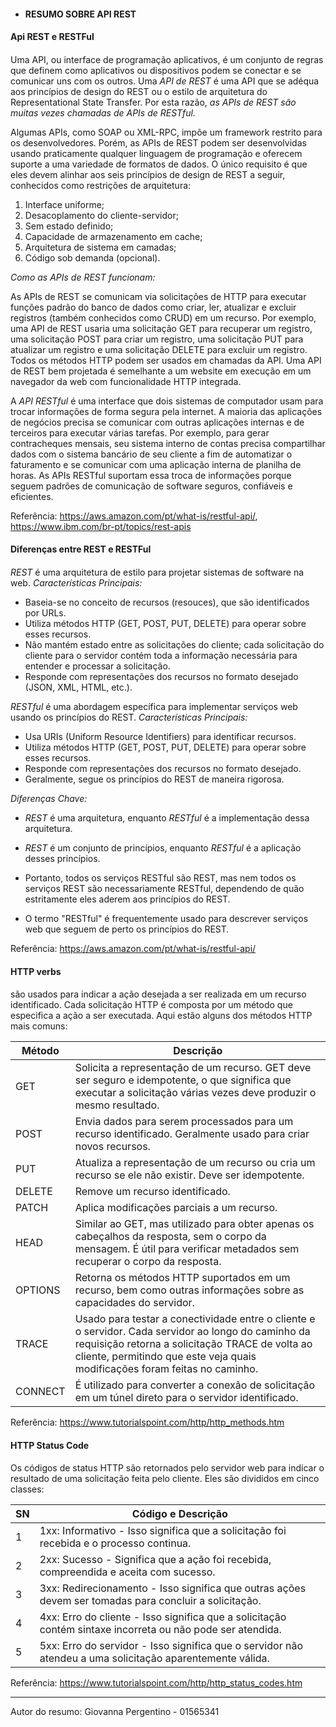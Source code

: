 * #### RESUMO SOBRE API REST <h4> 

#### Api REST e RESTFul <h4>

Uma API, ou interface de programação aplicativos, é um conjunto de regras que definem como aplicativos ou dispositivos podem se conectar e se comunicar uns com os outros. Uma *API de REST* é uma API que se adéqua aos princípios de design do REST ou o estilo de arquitetura do Representational State Transfer.  Por esta razão, *as APIs de REST são muitas vezes chamadas de APIs de RESTful.*

Algumas APIs, como SOAP ou XML-RPC, impõe um framework restrito para os desenvolvedores. Porém, as APIs de REST podem ser desenvolvidas usando praticamente qualquer linguagem de programação e oferecem suporte a uma variedade de formatos de dados. O único requisito é que eles devem alinhar aos seis princípios de design de REST a seguir, conhecidos como restrições de arquitetura:
1. Interface uniforme;
2. Desacoplamento do cliente-servidor;
3. Sem estado definido;
4. Capacidade de armazenamento em cache;
5. Arquitetura de sistema em camadas;
6. Código sob demanda (opcional).

*Como as APIs de REST funcionam:*

As APIs de REST se comunicam via solicitações de HTTP para executar funções padrão do banco de dados como criar, ler, atualizar e excluir registros (também conhecidos como CRUD) em um recurso. Por exemplo, uma API de REST usaria uma solicitação GET para recuperar um registro, uma solicitação POST para criar um registro, uma solicitação PUT para atualizar um registro e uma solicitação DELETE para excluir um registro. Todos os métodos HTTP podem ser usados em chamadas da API. Uma API de REST bem projetada é semelhante a um website em execução em um navegador da web com funcionalidade HTTP integrada.

A *API RESTful* é uma interface que dois sistemas de computador usam para trocar informações de forma segura pela internet. A maioria das aplicações de negócios precisa se comunicar com outras aplicações internas e de terceiros para executar várias tarefas. Por exemplo, para gerar contracheques mensais, seu sistema interno de contas precisa compartilhar dados com o sistema bancário de seu cliente a fim de automatizar o faturamento e se comunicar com uma aplicação interna de planilha de horas. As APIs RESTful suportam essa troca de informações porque seguem padrões de comunicação de software seguros, confiáveis e eficientes.

Referência: <https://aws.amazon.com/pt/what-is/restful-api/>, <https://www.ibm.com/br-pt/topics/rest-apis>

#### Diferenças entre REST e RESTFul <h4>

*REST* é uma arquitetura de estilo para projetar sistemas de software na web.
*Características Principais:*
* Baseia-se no conceito de recursos (resouces), que são identificados por URLs.
* Utiliza métodos HTTP (GET, POST, PUT, DELETE) para operar sobre esses recursos.
* Não mantém estado entre as solicitações do cliente; cada solicitação do cliente para o servidor contém toda a informação necessária para entender e processar a solicitação.
* Responde com representações dos recursos no formato desejado (JSON, XML, HTML, etc.).

*RESTful* é uma abordagem específica para implementar serviços web usando os princípios do REST.
*Características Principais:*
* Usa URIs (Uniform Resource Identifiers) para identificar recursos.
* Utiliza métodos HTTP (GET, POST, PUT, DELETE) para operar sobre esses recursos.
* Responde com representações dos recursos no formato desejado.
* Geralmente, segue os princípios do REST de maneira rigorosa.

*Diferenças Chave:*

* *REST* é uma arquitetura, enquanto *RESTful* é a implementação dessa arquitetura.

* *REST* é um conjunto de princípios, enquanto *RESTful* é a aplicação desses princípios.

* Portanto, todos os serviços RESTful são REST, mas nem todos os serviços REST são necessariamente RESTful, dependendo de quão estritamente eles aderem aos princípios do REST. 

* O termo "RESTful" é frequentemente usado para descrever serviços web que seguem de perto os princípios do REST.

Referência: <https://aws.amazon.com/pt/what-is/restful-api/>

#### HTTP verbs <h4>

são usados para indicar a ação desejada a ser realizada em um recurso identificado. Cada solicitação HTTP é composta por um método que especifica a ação a ser executada. Aqui estão alguns dos métodos HTTP mais comuns:

Método   |  Descrição
-------- | ------
 GET     | Solicita a representação de um recurso. GET deve ser seguro e idempotente, o que significa que executar a solicitação várias vezes deve produzir o mesmo resultado.
 POST    | Envia dados para serem processados para um recurso identificado. Geralmente usado para criar novos recursos.
 PUT     | Atualiza a representação de um recurso ou cria um recurso se ele não existir. Deve ser idempotente.
 DELETE  | Remove um recurso identificado.
 PATCH   | Aplica modificações parciais a um recurso.
 HEAD    | Similar ao GET, mas utilizado para obter apenas os cabeçalhos da resposta, sem o corpo da mensagem. É útil para verificar metadados sem recuperar o corpo da resposta.
 OPTIONS | Retorna os métodos HTTP suportados em um recurso, bem como outras informações sobre as capacidades do servidor.
 TRACE   | Usado para testar a conectividade entre o cliente e o servidor. Cada servidor ao longo do caminho da requisição retorna a solicitação TRACE de volta ao cliente, permitindo que este veja quais modificações foram feitas no caminho.
 CONNECT | É utilizado para converter a conexão de solicitação em um túnel direto para o servidor identificado.

Referência: <https://www.tutorialspoint.com/http/http_methods.htm>

#### HTTP Status Code <h4>

Os códigos de status HTTP são retornados pelo servidor web para indicar o resultado de uma solicitação feita pelo cliente. Eles são divididos em cinco classes:

SN   | Código e Descrição
---- | ------
 1   | 1xx: Informativo - Isso significa que a solicitação foi recebida e o processo continua.
 2   | 2xx: Sucesso - Significa que a ação foi recebida, compreendida e aceita com sucesso.
 3   | 3xx: Redirecionamento - Isso significa que outras ações devem ser tomadas para concluir a solicitação.
 4   | 4xx: Erro do cliente - Isso significa que a solicitação contém sintaxe incorreta ou não pode ser atendida.
 5   | 5xx: Erro do servidor - Isso significa que o servidor não atendeu a uma solicitação aparentemente válida.

 Referência: <https://www.tutorialspoint.com/http/http_status_codes.htm>

---

Autor do resumo: Giovanna Pergentino - 01565341

